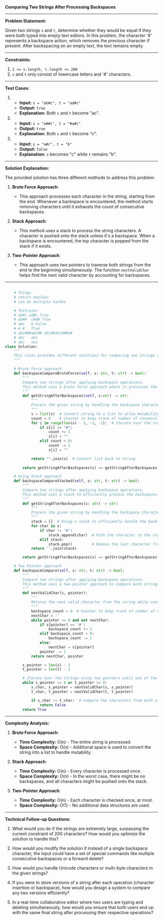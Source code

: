 **Comparing Two Strings After Processing Backspaces**

---

**Problem Statement:**

Given two strings `s` and `t`, determine whether they would be equal if they were both typed into empty text editors. In this problem, the character '#' represents a backspace action, which removes the previous character if present. After backspacing on an empty text, the text remains empty.

---

**Constraints:**

1. `1 <= s.length, t.length <= 200`
2. `s` and `t` only consist of lowercase letters and '#' characters.

---

**Test Cases:**

1. 
    - **Input:** `s = "ab#c", t = "ad#c"`
    - **Output:** `true`
    - **Explanation:** Both `s` and `t` become "ac".
    
2. 
    - **Input:** `s = "a##c", t = "#a#c"`
    - **Output:** `true`
    - **Explanation:** Both `s` and `t` become "c".

3. 
    - **Input:** `s = "a#c", t = "b"`
    - **Output:** `false`
    - **Explanation:** `s` becomes "c" while `t` remains "b".

---

**Solution Explanation:**

The provided solution has three different methods to address this problem:

1. **Brute Force Approach**:
    - This approach processes each character in the string, starting from the end. Whenever a backspace is encountered, the method starts removing characters until it exhausts the count of consecutive backspaces.
    
2. **Stack Approach**:
    - This method uses a stack to process the string characters. A character is pushed onto the stack unless it's a backspace. When a backspace is encountered, the top character is popped from the stack if it exists.
    
3. **Two-Pointer Approach**:
    - This approach uses two pointers to traverse both strings from the end to the beginning simultaneously. The function `nextValidChar` helps find the next valid character by accounting for backspaces.

---
```python

    # Things
    # return boolean
    # can be multiple hashes

    # Testcases
    # ab#c ad#c True
    # ab##  c#d# True
    # a#c   b False
    # # #   True
    # abc###abc## abc##abc###a#
    # abc   abc
    # abc   xyz
class Solution:
    """
    This class provides different solutions for comparing two strings after processing backspaces.
    """

    # Brute Force approach
    def backspaceCompareBruteForce(self, s: str, t: str) -> bool:
        """
        Compare two strings after applying backspace operations.
        This method uses a brute force approach where it processes the entire string to remove characters.
        """
        def getStringAfterBackspaces(self, s:str) -> str:
            """
            Process the given string by handling the backspace character '#' and return the resulting string.
            """
            s = list(s)  # Convert string to a list to allow mutability
            count = 0    # Counter to keep track of number of consecutive backspaces
            for i in range(len(s) - 1, -1, -1):  # Iterate over the string in reverse
                if s[i] == "#":
                    count += 1
                    s[i] = ""
                elif count > 0:
                    count -= 1
                    s[i] = ""

            return "".join(s)  # Convert list back to string
        
        return getStringAfterBackspaces(s) == getStringAfterBackspaces(t)

    # Using Stack approach
    def backspaceCompareStacked(self, s: str, t: str) -> bool:
        """
        Compare two strings after applying backspace operations.
        This method uses a stack to efficiently process the backspaces.
        """
        def getStringAfterBackspaces(s: str) -> str:
            """
            Process the given string by handling the backspace character '#' and return the resulting string.
            """
            stack = []  # Using a stack to efficiently handle the backspace operation
            for char in s:
                if char != '#':
                    stack.append(char)  # Push the character to the stack
                elif stack:
                    stack.pop()         # Remove the last character from the stack for a backspace
            return ''.join(stack)

        return getStringAfterBackspaces(s) == getStringAfterBackspaces(t)

    # Two Pointer approach
    def backspaceCompare(self, s: str, t: str) -> bool:
        """
        Compare two strings after applying backspace operations.
        This method uses a two-pointer approach to compare both strings without processing the entire string.
        """
        def nextValidChar(s, pointer):
            """
            Returns the next valid character from the string while considering the backspace operation.
            """
            backspace_count = 0  # Counter to keep track of number of consecutive backspaces
            nextChar = ''
            while pointer >= 0 and not nextChar:
                if s[pointer] == '#':
                    backspace_count += 1
                elif backspace_count > 0:
                    backspace_count -= 1
                else:
                    nextChar = s[pointer]
                pointer -= 1
            return nextChar, pointer

        s_pointer = len(s) - 1
        t_pointer = len(t) - 1

        # Iterate over the strings using two pointers until one of the pointers reaches the beginning
        while s_pointer >= 0 or t_pointer >= 0:
            s_char, s_pointer = nextValidChar(s, s_pointer)
            t_char, t_pointer = nextValidChar(t, t_pointer)

            if s_char != t_char:  # Compare the characters from both strings
                return False
        return True
```
---

**Complexity Analysis:**

1. **Brute Force Approach**:
    - **Time Complexity:** O(n) - The entire string is processed.
    - **Space Complexity:** O(n) - Additional space is used to convert the string into a list to handle mutability.
    
2. **Stack Approach**:
    - **Time Complexity:** O(n) - Every character is processed once.
    - **Space Complexity:** O(n) - In the worst case, there might be no backspaces, and all characters might be pushed onto the stack.
    
3. **Two-Pointer Approach**:
    - **Time Complexity:** O(n) - Each character is checked once, at most.
    - **Space Complexity:** O(1) - No additional data structures are used.

---

**Technical Follow-up Questions:**

1. What would you do if the strings are extremely large, surpassing the current constraint of 200 characters? How would you optimize the solution to handle this?

2. How would you modify the solution if instead of a single backspace character, the input could have a set of special commands like multiple consecutive backspaces or a forward delete?

3. How would you handle Unicode characters or multi-byte characters in the given strings?

4. If you were to store versions of a string after each operation (character insertion or backspace), how would you design a system to compare any two versions efficiently?

5. In a real-time collaborative editor where two users are typing and deleting simultaneously, how would you ensure that both users end up with the same final string after processing their respective operations?

